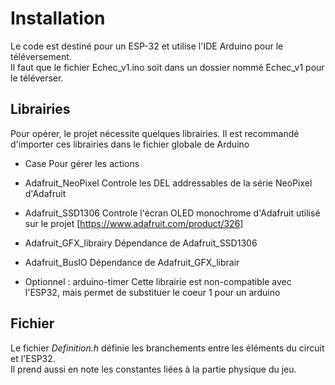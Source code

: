 # Installation
Le code est destiné pour un ESP-32 et utilise l'IDE Arduino pour le téléversement. <br />
Il faut que le fichier Echec_v1.ino soit dans un dossier nommé Echec_v1 pour le téléverser. 

## Librairies
Pour opérer, le projet nécessite quelques librairies. Il est recommandé d'importer ces librairies dans le fichier globale de Arduino

- Case                    Pour gérer les actions 
- Adafruit_NeoPixel       Controle les DEL addressables de la série NeoPixel d'Adafruit  
- Adafruit_SSD1306        Controle l'écran OLED monochrome d'Adafruit utilisé sur le projet [https://www.adafruit.com/product/326]
- Adafruit_GFX_librairy   Dépendance de Adafruit_SSD1306
- Adafruit_BusIO          Dépendance de Adafruit_GFX_librair 

- Optionnel : arduino-timer  Cette librairie est non-compatible avec l'ESP32, mais permet de substituer le coeur 1 pour un arduino

## Fichier
Le fichier _Definition.h_ définie les branchements entre les éléments du circuit et l'ESP32. <br />
Il prend aussi en note les constantes liées à la partie physique du jeu.
